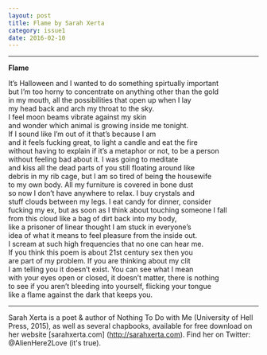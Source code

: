 ```yaml
---
layout: post
title: Flame by Sarah Xerta
category: issue1
date: 2016-02-10
---
```


___

**Flame**

It’s Halloween and I wanted to do something spirtually important<br>
but I’m too horny to concentrate on anything other than the gold<br>
in my mouth, all the possibilities that open up when I lay <br>
my head back and arch my throat to the sky. <br>
I feel moon beams vibrate against my skin<br>
and wonder which animal is growing inside me tonight. <br>
If I sound like I’m out of it that’s because I am<br>
and it feels fucking great, to light a candle and eat the fire<br>
without having to explain if it’s a metaphor or not, to be a person <br>
without feeling bad about it. I was going to meditate<br>
and kiss all the dead parts of you still floating around like<br>
debris in my rib cage, but I am so tired of being the housewife<br>
to my own body. All my furniture is covered in bone dust<br>
so now I don’t have anywhere to relax. I buy crystals and <br>
stuff clouds between my legs. I eat candy for dinner, consider<br>
fucking my ex, but as soon as I think about touching someone I fall<br>
from this cloud like a bag of dirt back into my body,<br>
like a prisoner of linear thought I am stuck in everyone’s<br>
idea of what it means to feel pleasure from the inside out. <br>
I scream at such high frequencies that no one can hear me. <br>
If you think this poem is about 21st century sex then you <br>
are part of my problem. If you are thinking about my clit<br>
I am telling you it doesn’t exist. You can see what I mean<br>
with your eyes open or closed, it doesn’t matter, there is nothing<br>
to see if you aren’t bleeding into yourself, flicking your tongue<br>
like a flame against the dark that keeps you.

___

Sarah Xerta is a poet & author of Nothing To Do with Me (University of Hell Press, 2015), as well as several chapbooks, available for free download on her website [sarahxerta.com] (http://sarahxerta.com). Find her on Twitter: @AlienHere2Love (it's true).